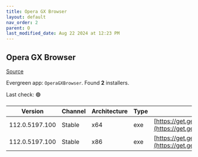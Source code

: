 ```yaml
---
title: Opera GX Browser
layout: default
nav_order: 2
parent: O
last_modified_date: Aug 22 2024 at 12:23 PM
---
```


## Opera GX Browser

[Source](https://www.opera.com/gx)

Evergreen app: `OperaGXBrowser`. Found **2** installers.

Last check: 🟢

| Version        | Channel | Architecture | Type | URI                                                                                                                                                                                                |
| -------------- | ------- | ------------ | ---- | -------------------------------------------------------------------------------------------------------------------------------------------------------------------------------------------------- |
| 112.0.5197.100 | Stable  | x64          | exe  | [https://get.geo.opera.com/pub/opera_gx/112.0.5197.100/win/Opera_GX_112.0.5197.100_Setup_x64.exe](https://get.geo.opera.com/pub/opera_gx/112.0.5197.100/win/Opera_GX_112.0.5197.100_Setup_x64.exe) |
| 112.0.5197.100 | Stable  | x86          | exe  | [https://get.geo.opera.com/pub/opera_gx/112.0.5197.100/win/Opera_GX_112.0.5197.100_Setup.exe](https://get.geo.opera.com/pub/opera_gx/112.0.5197.100/win/Opera_GX_112.0.5197.100_Setup.exe)         |
